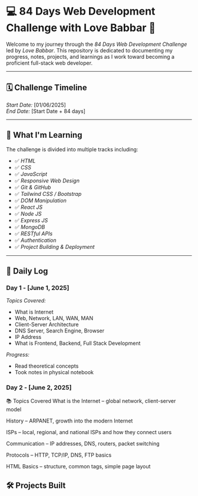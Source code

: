 # 💻 84 Days Web Development Challenge with Love Babbar 🚀

Welcome to my journey through the *84 Days Web Development Challenge* led by *Love Babbar*.
This repository is dedicated to documenting my progress, notes, projects,
and learnings as I work toward becoming a proficient full-stack web developer.

---

## 🗓 Challenge Timeline
*Start Date:* [01/06/2025]  
*End Date:* [Start Date + 84 days]

---

## 🧠 What I'm Learning

The challenge is divided into multiple tracks including:

- ✅ *HTML*
- ✅ *CSS*
- ✅ *JavaScript*
- ✅ *Responsive Web Design*
- ✅ *Git & GitHub*
- ✅ *Tailwind CSS / Bootstrap*
- ✅ *DOM Manipulation*
- ✅ *React JS*
- ✅ *Node JS*
- ✅ *Express JS*
- ✅ *MongoDB*
- ✅ *RESTful APIs*
- ✅ *Authentication*
- ✅ *Project Building & Deployment*

---

## 📅 Daily Log

### Day 1 - [June 1, 2025]
*Topics Covered:*
- What is Internet
- Web, Network, LAN, WAN, MAN
- Client-Server Architecture
- DNS Server, Search Engine, Browser
- IP Address
- What is Frontend, Backend, Full Stack Development

*Progress:*
- Read theoretical concepts
- Took notes in physical notebook

### Day 2 - [June 2, 2025]
📚 Topics Covered
What is the Internet – global network, client-server model

History – ARPANET, growth into the modern Internet

ISPs – local, regional, and national ISPs and how they connect users

Communication – IP addresses, DNS, routers, packet switching

Protocols – HTTP, TCP/IP, DNS, FTP basics

HTML Basics – structure, common tags, simple page layout
  
## 🛠 Projects Built

